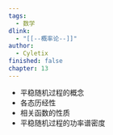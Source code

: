 ```yaml
---
tags:
  - 数学
dlink:
  - "[[--概率论--]]"
author:
  - Cyletix
finished: false
chapter: 13
---
```

- 平稳随机过程的概念
- 各态历经性
- 相关函数的性质
- 平稳随机过程的功率谱密度